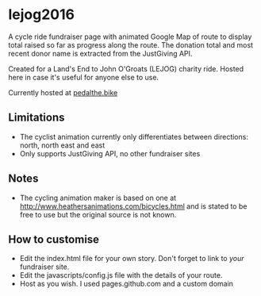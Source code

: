 # lejog2016

A cycle ride fundraiser page with animated Google Map of route to display total raised so far as progress along the route. The donation total and most recent donor name is extracted from the JustGiving API.

Created for a Land's End to John O'Groats (LEJOG) charity ride. Hosted here in case it's useful for anyone else to use.

Currently hosted at [pedalthe.bike](https://pedalthe.bike)

## Limitations

* The cyclist animation currently only differentiates between directions: north, north east and east
* Only supports JustGiving API, no other fundraiser sites

## Notes

* The cycling animation maker is based on one at http://www.heathersanimations.com/bicycles.html and is stated to be free to use but the original source is not known.

## How to customise

* Edit the index.html file for your own story. Don't forget to link to _your_ fundraiser site.
* Edit the javascripts/config.js file with the details of your route.
* Host as you wish. I used pages.github.com and a custom domain